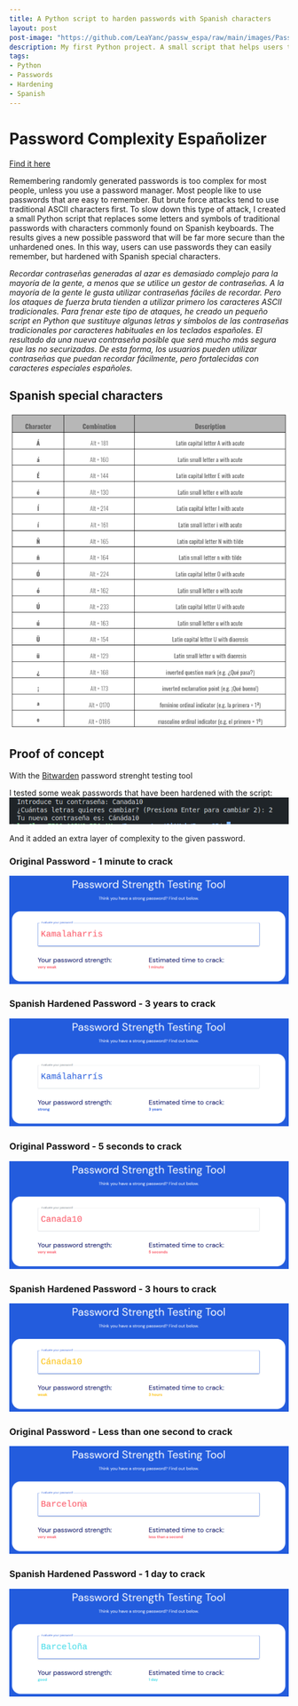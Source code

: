 ```yaml
---
title: A Python script to harden passwords with Spanish characters
layout: post
post-image: "https://github.com/LeaYanc/passw_espa/raw/main/images/Passwordes.png"
description: My first Python project. A small script that helps users to find a better way to harden their day to day passwords.
tags:
- Python
- Passwords
- Hardening
- Spanish
---
```


# Password Complexity Españolizer

[ Find it here](https://github.com/LeaYanc/passw_espa)

Remembering randomly generated passwords is too complex for most people, unless you use a password manager. 
Most people like to use passwords that are easy to remember. 
But brute force attacks tend to use traditional ASCII characters first. 
To slow down this type of attack, I created a small Python script that replaces some letters and symbols of traditional passwords with characters commonly found on Spanish keyboards.
The results gives a new possible password that will be far more secure than the unhardened ones.
In this way, users can use passwords they can easily remember, but hardened with Spanish special characters.


*Recordar contraseñas generadas al azar es demasiado complejo para la mayoría de la gente, a menos que se utilice un gestor de contraseñas. A la mayoría de la gente le gusta utilizar contraseñas fáciles de recordar. Pero los ataques de fuerza bruta tienden a utilizar primero los caracteres ASCII tradicionales. Para frenar este tipo de ataques, he creado un pequeño script en Python que sustituye algunas letras y símbolos de las contraseñas tradicionales por caracteres habituales en los teclados españoles. El resultado da una nueva contraseña posible que será mucho más segura que las no securizadas. De esta forma, los usuarios pueden utilizar contraseñas que puedan recordar fácilmente, pero fortalecidas con caracteres especiales españoles.*


## Spanish special characters
![Spanish characters](https://github.com/LeaYanc/passw_espa/raw/main/images/SpaChar.png)


## Proof of concept
With the [Bitwarden](https://bitwarden.com/password-strength/) password strenght testing tool 

I tested some weak passwords that have been hardened with the script:
![Spanish ñ](https://github.com/LeaYanc/passw_espa/raw/main/images/Prompt.png)

And it added an extra layer of complexity to the given password.

### Original Password - 1 minute to crack
![Spanish ñ](https://github.com/LeaYanc/passw_espa/raw/main/images/Kamala.png)

### Spanish Hardened Password - 3 years to crack
![Spanish ñ](https://github.com/LeaYanc/passw_espa/raw/main/images/Kabuena.png)

### Original Password - 5 seconds to crack
![Spanish ñ](https://github.com/LeaYanc/passw_espa/raw/main/images/canad.png)

### Spanish Hardened Password - 3 hours to crack
![Spanish ñ](https://github.com/LeaYanc/passw_espa/raw/main/images/canadOK.png)

### Original Password - Less than one second to crack
![Spanish ñ](https://github.com/LeaYanc/passw_espa/raw/main/images/BCN.png)

### Spanish Hardened Password - 1 day to crack
![Spanish ñ](https://github.com/LeaYanc/passw_espa/raw/main/images/BCNOK.png)
